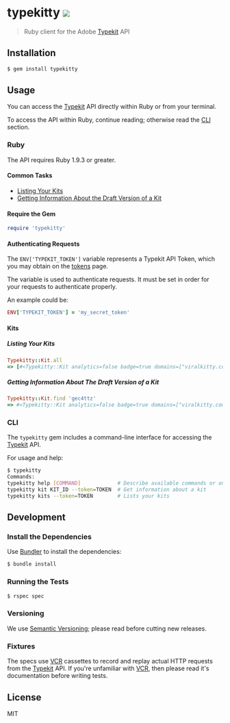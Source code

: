 # typekitty ![](https://travis-ci.org/razic/typekitty.svg?branch=dev)

> Ruby client for the Adobe [Typekit] API

## Installation

```sh
$ gem install typekitty
```

## Usage

You can access the [Typekit] API directly within Ruby or from your terminal.

To access the API within Ruby, continue reading; otherwise read the [CLI]
section.

### Ruby

The API requires Ruby 1.9.3 or greater.

#### Common Tasks

* [Listing Your Kits]
* [Getting Information About the Draft Version of a Kit]

#### Require the Gem

```ruby
require 'typekitty'
```

#### Authenticating Requests

The `ENV['TYPEKIT_TOKEN']` variable represents a Typekit API Token, which you
may obtain on the [tokens] page.

The variable is used to authenticate requests.  It must be set in order for
your requests to authenticate properly.

An example could be:

```ruby
ENV['TYPEKIT_TOKEN'] = 'my_secret_token'
```

#### Kits

##### Listing Your Kits

```ruby
Typekitty::Kit.all
=> [#<Typekitty::Kit analytics=false badge=true domains=["viralkitty.com"] families=[{"id"=>"llxb", "name"=>"Museo Slab", "slug"=>"museo-slab", "css_names"=>["museo-slab"], "css_stack"=>"\"museo-slab\",serif", "subset"=>"default", "variations"=>["n3", "i3", "n7", "i7"]}] id="gec4ttz" name="viralkitty">]
```

##### Getting Information About The Draft Version of a Kit

```ruby
Typekitty::Kit.find 'gec4ttz'
=> #<Typekitty::Kit analytics=false badge=true domains=["viralkitty.com"] families=[{"id"=>"llxb", "name"=>"Museo Slab", "slug"=>"museo-slab", "css_names"=>["museo-slab"], "css_stack"=>"\"museo-slab\",serif", "subset"=>"default", "variations"=>["n3", "i3", "n7", "i7"]}] id="gec4ttz" name="viralkitty">
```

### CLI

The `typekitty` gem includes a command-line interface for accessing the [Typekit]
API.

For usage and help:

```sh
$ typekitty
Commands:
typekitty help [COMMAND]            # Describe available commands or one specific command
typekitty kit KIT_ID --token=TOKEN  # Get information about a kit
typekitty kits --token=TOKEN        # Lists your kits
```

## Development

### Install the Dependencies

Use [Bundler] to install the dependencies:

```sh
$ bundle install
```

### Running the Tests

```sh
$ rspec spec
```

### Versioning

We use [Semantic Versioning]; please read before cutting new releases.

### Fixtures

The specs use [VCR] cassettes to record and replay actual HTTP requests from
the [Typekit] API. If you're unfamiliar with [VCR], then please read it's
documentation before writing tests.

## License

MIT

[Typekit]: http://typekit.com
[CLI]: #cli
[Bundler]: http://bundler.io
[tokens]: https://typekit.com/account/tokens
[Listing Your Kits]: #listing-your-kits
[Getting Information About the Draft Version of a Kit]: #getting-information-about-the-draft-version-of-a-kit
[Semantic Versioning]: http://semver.org
[VCR]: https://github.com/vcr/vcr
